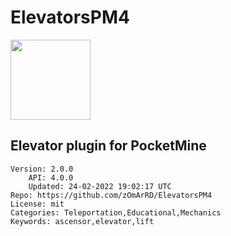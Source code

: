 # ElevatorsPM4
<img src="https://raw.githubusercontent.com/zOmArRD/ElevatorsPM4/5ed5c078f32ab5c32cb1e10ee044ffa81164b413/icon.png" width="128" height="128" />

## Elevator plugin for PocketMine
```properties
Version: 2.0.0
    API: 4.0.0
    Updated: 24-02-2022 19:02:17 UTC
Repo: https://github.com/zOmArRD/ElevatorsPM4
License: mit
Categories: Teleportation,Educational,Mechanics
Keywords: ascensor,elevator,lift
```